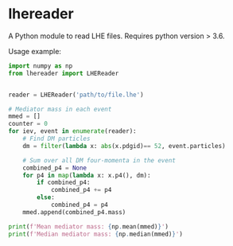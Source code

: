 # lhereader
A Python module to read LHE files. Requires python version > 3.6.

Usage example:

```python
import numpy as np
from lhereader import LHEReader


reader = LHEReader('path/to/file.lhe')

# Mediator mass in each event
mmed = []
counter = 0
for iev, event in enumerate(reader):
    # Find DM particles
    dm = filter(lambda x: abs(x.pdgid)== 52, event.particles)

    # Sum over all DM four-momenta in the event
    combined_p4 = None
    for p4 in map(lambda x: x.p4(), dm):
        if combined_p4:
            combined_p4 += p4
        else:
            combined_p4 = p4
    mmed.append(combined_p4.mass)

print(f'Mean mediator mass: {np.mean(mmed)}')
print(f'Median mediator mass: {np.median(mmed)}')
```